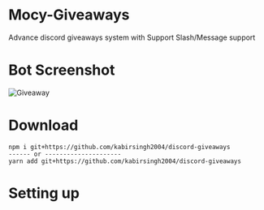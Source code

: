 # Mocy-Giveaways

Advance discord giveaways system with Support Slash/Message support

# Bot Screenshot

![Giveaway](https://media.discordapp.net/attachments/947175223621464144/1060562121336823908/IMG_20230105_211236.jpg?width=454&height=416)

# Download

```cli
npm i git+https://github.com/kabirsingh2004/discord-giveaways
------ or ---------------------
yarn add git+https://github.com/kabirsingh2004/discord-giveaways
```

# Setting up
